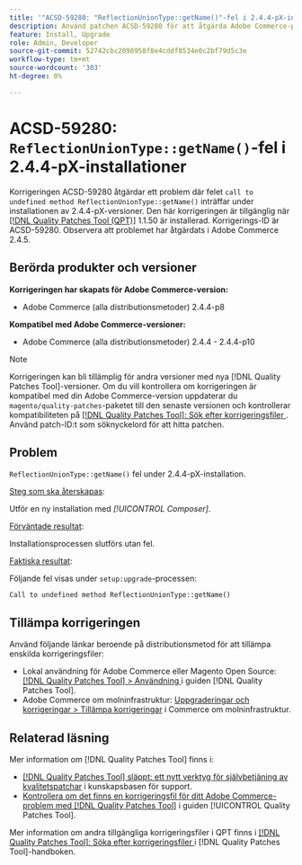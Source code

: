 ```yaml
---
title: '"ACSD-59280: "ReflectionUnionType::getName()"-fel i 2.4.4-pX-installationer"'
description: Använd patchen ACSD-59280 för att åtgärda Adobe Commerce-problemet där felet "anrop till undefined method ReflectionUnionType::getName()" inträffar under installationen av version 2.4.4-pX.
feature: Install, Upgrade
role: Admin, Developer
source-git-commit: 52742cbc2098958f8e4cddf8534e0c2bf79d5c3e
workflow-type: tm+mt
source-wordcount: '303'
ht-degree: 0%

---
```


# ACSD-59280: `ReflectionUnionType::getName()`-fel i 2.4.4-pX-installationer

Korrigeringen ACSD-59280 åtgärdar ett problem där felet `call to undefined method ReflectionUnionType::getName()` inträffar under installationen av 2.4.4-pX-versioner. Den här korrigeringen är tillgänglig när [[!DNL Quality Patches Tool (QPT)]](https://experienceleague.adobe.com/en/docs/commerce-knowledge-base/kb/announcements/commerce-announcements/magento-quality-patches-released-new-tool-to-self-serve-quality-patches) 1.1.50 är installerad. Korrigerings-ID är ACSD-59280. Observera att problemet har åtgärdats i Adobe Commerce 2.4.5.

## Berörda produkter och versioner

**Korrigeringen har skapats för Adobe Commerce-version:**

* Adobe Commerce (alla distributionsmetoder) 2.4.4-p8

**Kompatibel med Adobe Commerce-versioner:**

* Adobe Commerce (alla distributionsmetoder) 2.4.4 - 2.4.4-p10

>[!NOTE]
>
>Korrigeringen kan bli tillämplig för andra versioner med nya [!DNL Quality Patches Tool]-versioner. Om du vill kontrollera om korrigeringen är kompatibel med din Adobe Commerce-version uppdaterar du `magento/quality-patches`-paketet till den senaste versionen och kontrollerar kompatibiliteten på [[!DNL Quality Patches Tool]: Sök efter korrigeringsfiler ](https://experienceleague.adobe.com/tools/commerce-quality-patches/index.html). Använd patch-ID:t som söknyckelord för att hitta patchen.

## Problem

`ReflectionUnionType::getName()` fel under 2.4.4-pX-installation.

<u>Steg som ska återskapas</u>:

Utför en ny installation med *[!UICONTROL Composer]*.

<u>Förväntade resultat</u>:

Installationsprocessen slutförs utan fel.

<u>Faktiska resultat</u>:

Följande fel visas under `setup:upgrade`-processen:

`Call to undefined method ReflectionUnionType::getName()`

## Tillämpa korrigeringen

Använd följande länkar beroende på distributionsmetod för att tillämpa enskilda korrigeringsfiler:

* Lokal användning för Adobe Commerce eller Magento Open Source: [[!DNL Quality Patches Tool] > Användning ](https://experienceleague.adobe.com/docs/commerce-operations/tools/quality-patches-tool/usage.html) i guiden [!DNL Quality Patches Tool].
* Adobe Commerce om molninfrastruktur: [Uppgraderingar och korrigeringar > Tillämpa korrigeringar](https://experienceleague.adobe.com/docs/commerce-cloud-service/user-guide/develop/upgrade/apply-patches.html) i Commerce om molninfrastruktur.

## Relaterad läsning

Mer information om [!DNL Quality Patches Tool] finns i:

* [[!DNL Quality Patches Tool] släppt: ett nytt verktyg för självbetjäning av kvalitetspatchar](https://experienceleague.adobe.com/en/docs/commerce-knowledge-base/kb/announcements/commerce-announcements/magento-quality-patches-released-new-tool-to-self-serve-quality-patches) i kunskapsbasen för support.
* [Kontrollera om det finns en korrigeringsfil för ditt Adobe Commerce-problem med  [!DNL Quality Patches Tool]](/help/tools/quality-patches-tool/patches-available-in-qpt/check-patch-for-magento-issue-with-magento-quality-patches.md) i guiden [!UICONTROL Quality Patches Tool].


Mer information om andra tillgängliga korrigeringsfiler i QPT finns i [[!DNL Quality Patches Tool]: Söka efter korrigeringsfiler ](https://experienceleague.adobe.com/tools/commerce-quality-patches/index.html) i [!DNL Quality Patches Tool]-handboken.
